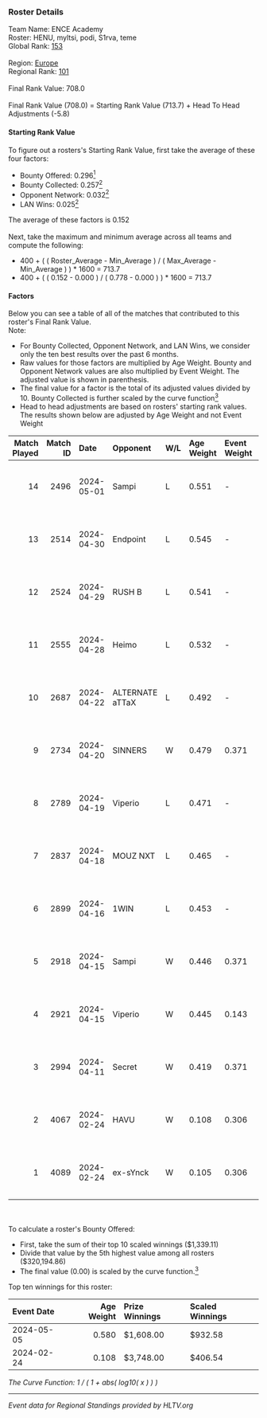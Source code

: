 ### Roster Details<br />
Team Name: ENCE Academy<br />
Roster: HENU, myltsi, podi, S1rva, teme<br />
Global Rank: [153](../standings_global.md)<br />
<br />
Region: [Europe]( ../standings_europe.md)<br />
Regional Rank: [101]( ../standings_europe.md)<br />
<br />
Final Rank Value:  708.0<br />
<br />
Final Rank Value (708.0) = Starting Rank Value (713.7) + Head To Head Adjustments (-5.8)<br />

#### Starting Rank Value<br />
To figure out a rosters's Starting Rank Value, first take the average of these four factors:<br />
- Bounty Offered: 0.296[<sup>1</sup>](#table2)
- Bounty Collected: 0.257[<sup>2</sup>](#table1)
- Opponent Network: 0.032[<sup>2</sup>](#table1)
- LAN Wins: 0.025[<sup>2</sup>](#table1)

The average of these factors is 0.152<br />
<br />
Next, take the maximum and minimum average across all teams and compute the following:<br />
- 400 + ( ( Roster_Average - Min_Average ) / ( Max_Average - Min_Average ) ) * 1600 = 713.7
- 400 + ( ( 0.152 - 0.000 ) / ( 0.778 - 0.000 ) ) * 1600 = 713.7


#### Factors<br />
Below you can see a table of all of the matches that contributed to this roster's Final Rank Value.<br />
Note:<br />

- For Bounty Collected, Opponent Network, and LAN Wins, we consider only the ten best results over the past 6 months.
- Raw values for those factors are multiplied by Age Weight. Bounty and Opponent Network values are also multiplied by Event Weight. The adjusted value is shown in parenthesis.
- The final value for a factor is the total of its adjusted values divided by 10. Bounty Collected is further scaled by the curve function[<sup>3</sup>](#curveFunction)
- Head to head adjustments are based on rosters' starting rank values. The results shown below are adjusted by Age Weight and not Event Weight
<span id="table1"></span><br />


| Match Played | Match ID | Date       | Opponent        | W/L | Age Weight | Event Weight | Bounty Collected | Opponent Network | LAN Wins  | H2H Adj. | Roster                          |
| -: | -: | :- | :- | :- | :- | :- | :- | :- | :- | -: | :- |
|           14 |     2496 | 2024-05-01 | Sampi           | L   | 0.551      | -            | -                | -                | -         |    -4.01 | HENU, myltsi, podi, S1rva, teme |
|           13 |     2514 | 2024-04-30 | Endpoint        | L   | 0.545      | -            | -                | -                | -         |    -4.41 | HENU, myltsi, podi, S1rva, teme |
|           12 |     2524 | 2024-04-29 | RUSH B          | L   | 0.541      | -            | -                | -                | -         |    -5.04 | HENU, myltsi, podi, S1rva, teme |
|           11 |     2555 | 2024-04-28 | Heimo           | L   | 0.532      | -            | -                | -                | -         |    -9.51 | HENU, myltsi, podi, S1rva, teme |
|           10 |     2687 | 2024-04-22 | ALTERNATE aTTaX | L   | 0.492      | -            | -                | -                | -         |    -3.61 | HENU, myltsi, podi, S1rva, teme |
|            9 |     2734 | 2024-04-20 | SINNERS         | W   | 0.479      | 0.371        | 0.047 (0.008)    | 0.800 (0.142)    | 0 (0.000) |    13.88 | HENU, myltsi, podi, S1rva, teme |
|            8 |     2789 | 2024-04-19 | Viperio         | L   | 0.471      | -            | -                | -                | -         |    -9.41 | HENU, myltsi, podi, S1rva, teme |
|            7 |     2837 | 2024-04-18 | MOUZ NXT        | L   | 0.465      | -            | -                | -                | -         |    -2.11 | HENU, myltsi, podi, S1rva, teme |
|            6 |     2899 | 2024-04-16 | 1WIN            | L   | 0.453      | -            | -                | -                | -         |    -3.31 | HENU, myltsi, podi, S1rva, teme |
|            5 |     2918 | 2024-04-15 | Sampi           | W   | 0.446      | 0.371        | 0.027 (0.004)    | 1.000 (0.165)    | 0 (0.000) |    10.45 | HENU, myltsi, podi, S1rva, teme |
|            4 |     2921 | 2024-04-15 | Viperio         | W   | 0.445      | 0.143        | 0.001 (0.000)    | 0.035 (0.002)    | 0 (0.000) |     5.24 | HENU, myltsi, podi, S1rva, teme |
|            3 |     2994 | 2024-04-11 | Secret          | W   | 0.419      | 0.371        | 0.000 (0.000)    | 0.055 (0.008)    | 0 (0.000) |     3.66 | HENU, myltsi, podi, S1rva, teme |
|            2 |     4067 | 2024-02-24 | HAVU            | W   | 0.108      | 0.306        | 0.001 (0.000)    | 0.152 (0.005)    | 1 (0.108) |     1.67 | HENU, myltsi, podi, S1rva, teme |
|            1 |     4089 | 2024-02-24 | ex-sYnck        | W   | 0.105      | 0.306        | 0.000 (0.000)    | 0.015 (0.000)    | 1 (0.105) |     0.75 | HENU, myltsi, podi, S1rva, teme |

<br />
<span id="table2"></span><br />
To calculate a roster's Bounty Offered:<br />

- First, take the sum of their top 10 scaled winnings ($1,339.11)
- Divide that value by the 5th highest value among all rosters ($320,194.86)
- The final value (0.00) is scaled by the curve function.[<sup>3</sup>](#curveFunction)

Top ten winnings for this roster:<br />

| Event Date | Age Weight | Prize Winnings | Scaled Winnings |
| :- | -: | :- | :- |
| 2024-05-05 |      0.580 | $1,608.00      | $932.58         |
| 2024-02-24 |      0.108 | $3,748.00      | $406.54         |


<span id="curveFunction"></span>_The Curve Function: 1 / ( 1 + abs( log10( x ) ) )_<br />

---
_Event data for Regional Standings provided by HLTV.org_<br />
